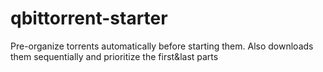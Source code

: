 # qbittorrent-starter
Pre-organize torrents automatically before starting them. Also downloads them sequentially and prioritize the first&amp;last parts
